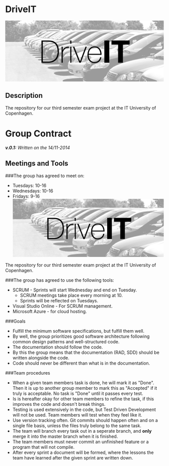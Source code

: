 DriveIT
============

![Some used cars](readme.jpg)

Description
--------------
The repository for our third semester exam project at the IT University of Copenhagen.


Group Contract
==============
_**v.0.1:** Written on the 14/11-2014_

Meetings and Tools
--------------
###The group has agreed to meet on:
- Tuesdays: 10-16
- Wednesdays: 10-16
- Fridays: 9-16
![Some used cars](readme.jpg)

The repository for our third semester exam project at the IT University of Copenhagen.

###The group has agreed to use the following tools:
- SCRUM - Sprints will start Wednesday and end on Tuesday.
    - SCRUM meetings take place every morning at 10.
    - Sprints will be reflected on Tuesdays.
- Visual Studio Online - For SCRUM management.
- Microsoft Azure - for cloud hosting.

###Goals
- Fulfill the minimum software specifications, but fulfill them well.
- By well, the group prioritizes good software architecture following common design patterns and well-structured code. 
- The documentation should follow the code. 
- By this the group means that the documentation (RAD, SDD) should be written alongside the code. 
- Code should never be different than what is in the documentation. 

###Team procedures
- When a given team members task is done, he will mark it as "Done". Then it is up to another group member to mark this as "Accepted" if it truly is acceptable. No task is "Done" until it passes every test. 
- Is is hereafter okay for other team members to refine the task, if this improves the code and doesn't break things.
- Testing is used extensively in the code, but Test Driven Development will not be used. Team members will test when they feel like it. 
- Use version tracking often. Git commits should happen often and on a single file basis, unless the files truly belong to the same task.
- The team will branch every task out in a seperate branch, and **only** merge it into the master branch when it is finished. 
- The team members must never commit an unfinished feature or a program that will not compile. 
- After every sprint a document will be formed, where the lessons the team have learned after the given sprint are written down. 